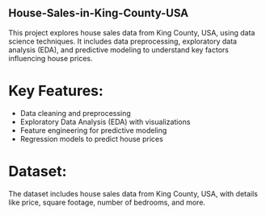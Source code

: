 ## House-Sales-in-King-County-USA

This project explores house sales data from King County, USA, using data science techniques. It includes data preprocessing, exploratory data analysis (EDA), and predictive modeling to understand key factors influencing house prices.

# Key Features:
- Data cleaning and preprocessing
- Exploratory Data Analysis (EDA) with visualizations
- Feature engineering for predictive modeling
- Regression models to predict house prices

# Dataset:
The dataset includes house sales data from King County, USA, with details like price, square footage, number of bedrooms, and more.

